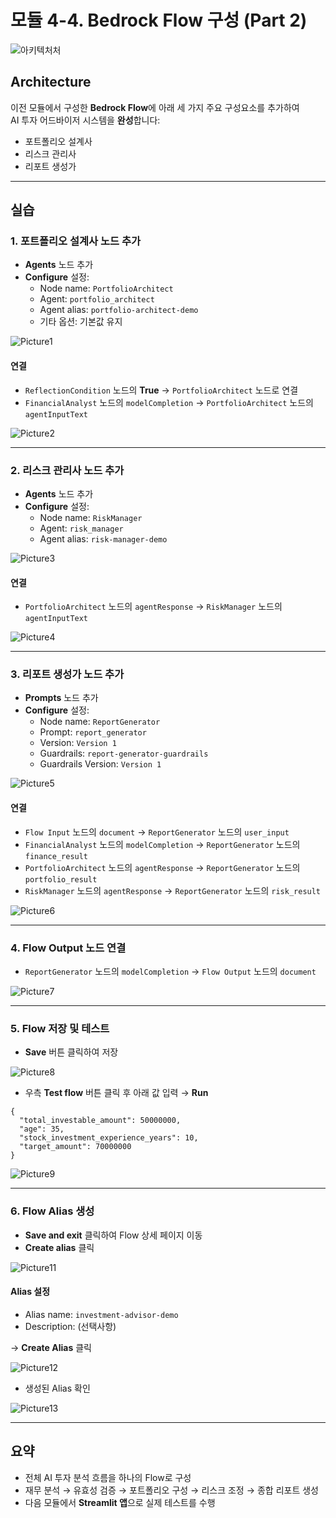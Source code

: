 # 모듈 4-4. Bedrock Flow 구성 (Part 2)

![아키텍처처](./images/Architecture3.png)
## Architecture

이전 모듈에서 구성한 **Bedrock Flow**에 아래 세 가지 주요 구성요소를 추가하여  
AI 투자 어드바이저 시스템을 **완성**합니다:

- 포트폴리오 설계사
- 리스크 관리사
- 리포트 생성가

---

## 실습

### 1. 포트폴리오 설계사 노드 추가

- **Agents** 노드 추가
- **Configure** 설정:
  - Node name: `PortfolioArchitect`
  - Agent: `portfolio_architect`
  - Agent alias: `portfolio-architect-demo`
  - 기타 옵션: 기본값 유지

![Picture1](./images/Picture61.png)

#### 연결
- `ReflectionCondition` 노드의 **True** → `PortfolioArchitect` 노드로 연결
- `FinancialAnalyst` 노드의 `modelCompletion` → `PortfolioArchitect` 노드의 `agentInputText`

![Picture2](./images/Picture62.png)

---

### 2. 리스크 관리사 노드 추가

- **Agents** 노드 추가
- **Configure** 설정:
  - Node name: `RiskManager`
  - Agent: `risk_manager`
  - Agent alias: `risk-manager-demo`

![Picture3](./images/Picture63.png)

#### 연결
- `PortfolioArchitect` 노드의 `agentResponse` → `RiskManager` 노드의 `agentInputText`

![Picture4](./images/Picture64.png)

---

### 3. 리포트 생성가 노드 추가

- **Prompts** 노드 추가
- **Configure** 설정:
  - Node name: `ReportGenerator`
  - Prompt: `report_generator`
  - Version: `Version 1`
  - Guardrails: `report-generator-guardrails`
  - Guardrails Version: `Version 1`

![Picture5](./images/Picture65.png)

#### 연결
- `Flow Input` 노드의 `document` → `ReportGenerator` 노드의 `user_input`
- `FinancialAnalyst` 노드의 `modelCompletion` → `ReportGenerator` 노드의 `finance_result`
- `PortfolioArchitect` 노드의 `agentResponse` → `ReportGenerator` 노드의 `portfolio_result`
- `RiskManager` 노드의 `agentResponse` → `ReportGenerator` 노드의 `risk_result`

![Picture6](./images/Picture66.png)

---

### 4. Flow Output 노드 연결

- `ReportGenerator` 노드의 `modelCompletion` → `Flow Output` 노드의 `document`

![Picture7](./images/Picture67.png)

---

### 5. Flow 저장 및 테스트

- **Save** 버튼 클릭하여 저장

![Picture8](./images/Picture68.png)

- 우측 **Test flow** 버튼 클릭 후 아래 값 입력 → **Run**

```
{
  "total_investable_amount": 50000000,
  "age": 35,
  "stock_investment_experience_years": 10, 
  "target_amount": 70000000
}
```

![Picture9](./images/Picture69.png)

---

### 6. Flow Alias 생성

- **Save and exit** 클릭하여 Flow 상세 페이지 이동
- **Create alias** 클릭

![Picture11](./images/Picture71.png)

#### Alias 설정
- Alias name: `investment-advisor-demo`
- Description: (선택사항)

→ **Create Alias** 클릭

![Picture12](./images/Picture72.png)

- 생성된 Alias 확인

![Picture13](./images/Picture73.png)

---

## 요약

- 전체 AI 투자 분석 흐름을 하나의 Flow로 구성
- 재무 분석 → 유효성 검증 → 포트폴리오 구성 → 리스크 조정 → 종합 리포트 생성
- 다음 모듈에서 **Streamlit 앱**으로 실제 테스트를 수행

